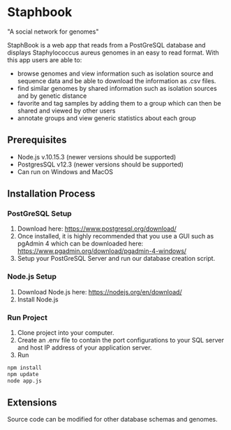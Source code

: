 # Staphbook
"A social network for genomes"

StaphBook is a web app that reads from a PostGreSQL database and displays Staphylococcus aureus genomes in an easy to read format. With this app users are able to: 
- browse genomes and view information such as isolation source and sequence data and be able to download the information as .csv files. 
- find similar genomes by shared information such as isolation sources and by genetic distance 
- favorite and tag samples by adding them to a group which can then be shared and viewed by other users
- annotate groups and view generic statistics about each group

## Prerequisites
- Node.js v.10.15.3 (newer versions should be supported)
- PostgresSQL v12.3 (newer versions should be supported)
- Can run on Windows and MacOS 

## Installation Process
### PostGreSQL Setup
1. Download here: https://www.postgresql.org/download/
2. Once installed, it is highly recommended that you use a GUI such as pgAdmin 4 which can be downloaded here: https://www.pgadmin.org/download/pgadmin-4-windows/
3. Setup your PostGreSQL Server and run our database creation script. 

### Node.js Setup
1. Download Node.js here: https://nodejs.org/en/download/
2. Install Node.js

### Run Project
1. Clone project into your computer. 
2. Create an .env file to contain the port configurations to your SQL server and host IP address of your application server. 
3. Run 
```Bash
npm install
npm update
node app.js
```

## Extensions
Source code can be modified for other database schemas and genomes. 
